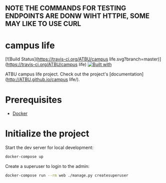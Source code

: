 ##
##          NOTE THE COMMANDS FOR TESTING ENDPOINTS ARE DONW WIHT HTTPIE, SOME MAY LIKE TO USE CURL
#####
# campus life

[![Build Status](https://travis-ci.org/ATBU/campus life.svg?branch=master)](https://travis-ci.org/ATBU/campus life)
[![Built with](https://img.shields.io/badge/Built_with-Cookiecutter_Django_Rest-F7B633.svg)](https://github.com/agconti/cookiecutter-django-rest)

ATBU campus life project. Check out the project's [documentation](http://ATBU.github.io/campus life/).

# Prerequisites

- [Docker](https://docs.docker.com/docker-for-mac/install/)

# Initialize the project

Start the dev server for local development:

```bash
docker-compose up
```

Create a superuser to login to the admin:

```bash
docker-compose run --rm web ./manage.py createsuperuser
```
